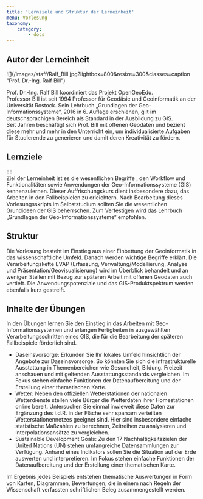 ```yaml
---
title: 'Lernziele und Struktur der Lerneinheit'
menu: Vorlesung
taxonomy:
    category:
        - docs
---
```


## Autor der Lerneinheit
<div class="row align-items-center">
  <div class="col-sm-3" markdown="1">![](/images/staff/Ralf_Bill.jpg?lightbox=800&resize=300&classes=caption "Prof. Dr.-Ing. Ralf Bill")</div>
  <div class="col-sm-9">
    <p>Prof. Dr.-Ing. Ralf Bill koordiniert das Projekt OpenGeoEdu. <br /> Professor Bill ist seit 1994 Professor für Geodäsie und Geoinformatik an der Universität Rostock. Sein Lehrbuch „Grundlagen der Geo-Informationssysteme“, 2016 in 6. Auflage erschienen, gilt im deutschsprachigen Bereich als Standard in der Ausbildung zu GIS. <br /> Seit Jahren beschäftigt sich Prof. Bill mit offenen Geodaten und bezieht diese mehr und mehr in den Unterricht ein, um individualisierte Aufgaben für Studierende zu generieren und damit deren Kreativität zu fördern.</p>
  </div>
</div>
<!--
| | | 
|--|--|
|![](Ralf_Bill_1335a.jpg?lightbox=800&resize=300&classes=caption "Prof. Dr.-Ing. Ralf Bill") | Prof. Dr.-Ing. Ralf Bill koordiniert das Projekt OpenGeoEdu. <br /> Professor Bill ist seit 1994 Professor für Geodäsie und Geoinformatik an der Universität Rostock. Sein Lehrbuch „Grundlagen der Geo-Informationssysteme“, 2016 in 6. Auflage erschienen, gilt im deutschsprachigen Bereich als Standard in der Ausbildung zu GIS. <br /> Seit Jahren beschäftigt sich Prof. Bill mit offenen Geodaten und bezieht diese mehr und mehr in den Unterricht ein, um individualisierte Aufgaben für Studierende zu generieren und damit deren Kreativität zu fördern. |
-->

## Lernziele 
!!!! <br> Ziel der Lerneinheit ist es die wesentlichen Begriffe , den Workflow und Funktionalitäten sowie Anwendungen der Geo-Informationssysteme (GIS) kennenzulernen. Dieser Auffrischungskurs dient insbesondere dazu, das Arbeiten in den Fallbeispielen zu erleichtern. Nach Bearbeitung dieses Vorlesungsskripts im Selbststudium sollten Sie die wesentlichen Grundideen der GIS beherrschen. Zum Verfestigen wird das Lehrbuch „Grundlagen der Geo-Informationssysteme“ empfohlen.

## Struktur 

Die Vorlesung besteht im Einstieg aus einer Einbettung der Geoinformatik in das wissenschaftliche Umfeld. Danach werden wichtige Begriffe erklärt. Die Verarbeitungskette EVAP (Erfassung, Verwaltung/Modellierung, Analyse und Präsentation/Geovisualisierung) wird im Überblick behandelt und an wenigen Stellen mit Bezug zur späteren Arbeit mit offenen Geodaten auch vertieft. Die Anwendungspotenziale und das GIS-Produktspektrum werden ebenfalls kurz gestreift.

## Inhalte der Übungen

In den Übungen lernen Sie den Einstieg in das Arbeiten mit Geo-Informationssystemen und erlangen Fertigkeiten in ausgewählten Verarbeitungsschritten eines GIS, die für die Bearbeitung der späteren Fallbeispiele förderlich sind. 

* Daseinsvorsorge: Erkunden Sie Ihr lokales Umfeld hinsichtlich der Angebote zur Daseinsvorsorge. So könnten Sie sich die infrastrukturelle Ausstattung in Themenbereichen wie Gesundheit, Bildung. Freizeit anschauen und mit geltenden Ausstattungsstandards vergleichen. Im Fokus stehen einfache Funktionen der Datenaufbereitung und der Erstellung einer thematischen Karte.
* Wetter: Neben den offiziellen Wetterstationen der nationalen Wetterdienste stellen viele Bürger die Wetterdaten ihrer Homestationen online bereit. Untersuchen Sie einmal inwieweit diese Daten zur Ergänzung des i.d.R. in der Fläche sehr sparsam verteilten Wetterstationennetzes geeignet sind. Hier sind insbesondere einfache statistische Maßzahlen zu berechnen, Zeitreihen zu analysieren und Interpolationsansätze zu vergleichen.
* Sustainable Development Goals: Zu den 17 Nachhaltigkeitszielen der United Nations (UN) stehen umfangreiche Datensammlungen zur Verfügung. Anhand eines Indikators sollen Sie die Situation auf der Erde auswerten und interpretieren. Im Fokus stehen einfache Funktionen der Datenaufbereitung und der Erstellung einer thematischen Karte.

Im Ergebnis jedes Beispiels entstehen thematische Auswertungen in Form von Karten, Diagrammen, Bewertungen, die in einem nach Regeln der Wissenschaft verfassten schriftlichen Beleg zusammengestellt werden.
